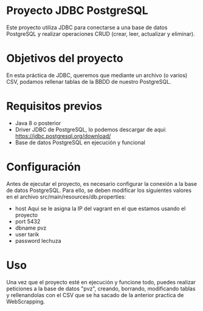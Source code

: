 # Proyecto JDBC PostgreSQL

Este proyecto utiliza JDBC para conectarse a una base de datos PostgreSQL y realizar operaciones CRUD (crear, leer, actualizar y eliminar).

# Objetivos del proyecto

En esta práctica de JDBC, queremos que mediante un archivo (o varios) CSV, podamos rellenar tablas de la BBDD de nuestro PostgreSQL.

# Requisitos previos
- Java 8 o posterior
- Driver JDBC de PostgreSQL, lo podemos descargar de aquí: https://jdbc.postgresql.org/download/
- Base de datos PostgreSQL en ejecución y funcional

# Configuración
Antes de ejecutar el proyecto, es necesario configurar la conexión a la base de datos PostgreSQL. 
Para ello, se deben modificar los siguientes valores en el archivo src/main/resources/db.properties:

- host        Aqui se le asigna la IP del vagrant en el que estamos usando el proyecto
- port        5432
- dbname      pvz
- user        tarik
- password    lechuza

# Uso
Una vez que el proyecto esté en ejecución y funcione todo, puedes realizar peticiones a la base de datos "pvz", creando, borrando, modificando tablas y rellenandolas
con el CSV que se ha sacado de la anterior practica de WebScrapping.
